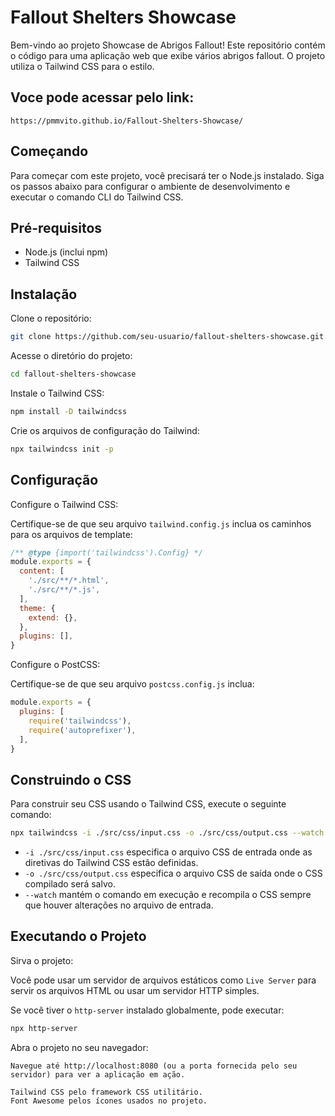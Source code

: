 # Fallout Shelters Showcase

Bem-vindo ao projeto Showcase de Abrigos Fallout! Este repositório contém o código para uma aplicação web que exibe vários abrigos fallout. O projeto utiliza o Tailwind CSS para o estilo.

## Voce pode acessar pelo link:
```
https://pmmvito.github.io/Fallout-Shelters-Showcase/
```

## Começando

Para começar com este projeto, você precisará ter o Node.js instalado. Siga os passos abaixo para configurar o ambiente de desenvolvimento e executar o comando CLI do Tailwind CSS.

## Pré-requisitos

- Node.js (inclui npm)
- Tailwind CSS

## Instalação

Clone o repositório:

```bash
git clone https://github.com/seu-usuario/fallout-shelters-showcase.git
```

Acesse o diretório do projeto:

```bash
cd fallout-shelters-showcase
```

Instale o Tailwind CSS:

```bash
npm install -D tailwindcss
```

Crie os arquivos de configuração do Tailwind:

```bash
npx tailwindcss init -p
```

## Configuração

Configure o Tailwind CSS:

Certifique-se de que seu arquivo `tailwind.config.js` inclua os caminhos para os arquivos de template:

```js
/** @type {import('tailwindcss').Config} */
module.exports = {
  content: [
    './src/**/*.html',
    './src/**/*.js',
  ],
  theme: {
    extend: {},
  },
  plugins: [],
}
```

Configure o PostCSS:

Certifique-se de que seu arquivo `postcss.config.js` inclua:

```js
module.exports = {
  plugins: [
    require('tailwindcss'),
    require('autoprefixer'),
  ],
}
```

## Construindo o CSS

Para construir seu CSS usando o Tailwind CSS, execute o seguinte comando:

```bash
npx tailwindcss -i ./src/css/input.css -o ./src/css/output.css --watch
```

- `-i ./src/css/input.css` especifica o arquivo CSS de entrada onde as diretivas do Tailwind CSS estão definidas.
- `-o ./src/css/output.css` especifica o arquivo CSS de saída onde o CSS compilado será salvo.
- `--watch` mantém o comando em execução e recompila o CSS sempre que houver alterações no arquivo de entrada.

## Executando o Projeto

Sirva o projeto:

Você pode usar um servidor de arquivos estáticos como  `Live Server` para servir os arquivos HTML ou usar um servidor HTTP simples.

Se você tiver o `http-server` instalado globalmente, pode executar:

```bash
npx http-server
```

Abra o projeto no seu navegador:

    Navegue até http://localhost:8080 (ou a porta fornecida pelo seu servidor) para ver a aplicação em ação.

    Tailwind CSS pelo framework CSS utilitário.
    Font Awesome pelos ícones usados no projeto.
